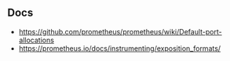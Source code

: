 
## Docs

* https://github.com/prometheus/prometheus/wiki/Default-port-allocations
* https://prometheus.io/docs/instrumenting/exposition_formats/

